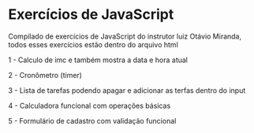 # Exercícios de JavaScript

Compilado de exercícios de JavaScript do instrutor luiz Otávio Miranda, todos esses exercícios estão dentro do arquivo html

1 - Calculo de imc e também mostra a data e hora atual

2 - Cronômetro (timer)

3 - Lista de tarefas podendo apagar e adicionar as terfas dentro do  input

4 - Calculadora funcional com operações básicas

5 - Formulário de cadastro com validação funcional
